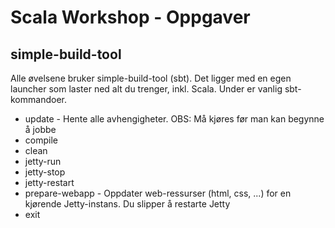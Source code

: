 Scala Workshop - Oppgaver
=========================

simple-build-tool
-----------------

Alle øvelsene bruker simple-build-tool (sbt). Det ligger med en egen launcher som laster ned alt du trenger, inkl. Scala. Under er vanlig sbt-kommandoer.

* update - Hente alle avhengigheter. OBS: Må kjøres før man kan begynne å jobbe
* compile
* clean
* jetty-run
* jetty-stop
* jetty-restart
* prepare-webapp - Oppdater web-ressurser (html, css, ...) for en kjørende Jetty-instans. Du slipper å restarte Jetty
* exit
